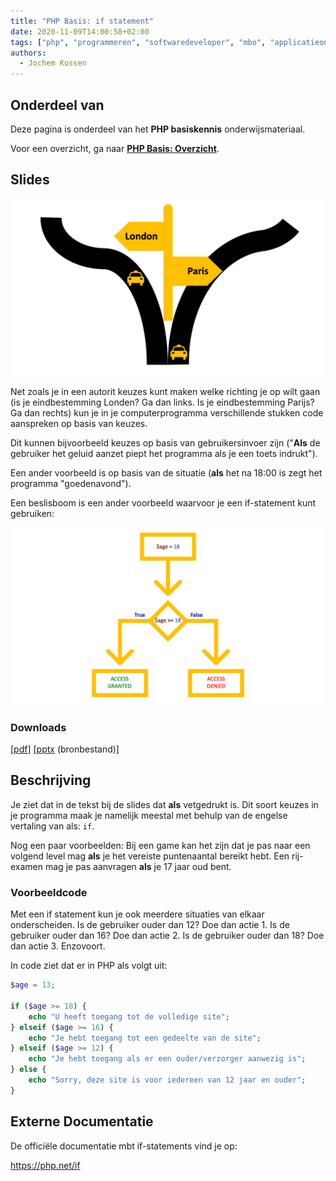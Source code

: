 ```yaml
---
title: "PHP Basis: if statement"
date: 2020-11-09T14:00:58+02:00
tags: ["php", "programmeren", "softwaredeveloper", "mbo", "applicatieontwikkelaar", "25604", "25187"]
authors:
  - Jochem Kossen
---
```


## Onderdeel van
Deze pagina is onderdeel van het **PHP basiskennis**
onderwijsmateriaal.

Voor een overzicht, ga naar **[PHP Basis: Overzicht](../php-basis)**.

## Slides

![if-statement](php-basis-if-1.png)

Net zoals je in een autorit keuzes kunt maken welke richting je op
wilt gaan (is je eindbestemming Londen? Ga dan links. Is je
eindbestemming Parijs? Ga dan rechts) kun je in je computerprogramma
verschillende stukken code aanspreken op basis van keuzes.

Dit kunnen bijvoorbeeld keuzes op basis van gebruikersinvoer zijn ("**Als** de gebruiker het geluid aanzet piept het programma als je een toets indrukt").

Een ander voorbeeld is op basis van de situatie (**als** het na 18:00 is zegt het programma "goedenavond").

Een beslisboom is een ander voorbeeld waarvoor je een if-statement kunt gebruiken:

![if-statement](php-basis-if-2.png)

### Downloads

[[pdf](php-basis-if.pdf)] [[pptx](php-basis-if.pptx) (bronbestand)]

## Beschrijving

Je ziet dat in de tekst bij de slides dat **als** vetgedrukt is. Dit soort keuzes in je programma maak je namelijk meestal met behulp van de engelse vertaling van als: `if`.

Nog een paar voorbeelden: Bij een game kan het zijn dat je pas naar
een volgend level mag **als** je het vereiste puntenaantal bereikt
hebt. Een rij-examen mag je pas aanvragen **als** je 17 jaar oud bent.

### Voorbeeldcode

Met een if statement kun je ook meerdere situaties van elkaar onderscheiden. Is de gebruiker ouder dan 12? Doe dan actie 1. Is de gebruiker ouder dan 16? Doe dan actie 2. Is de gebruiker ouder dan 18? Doe dan actie 3. Enzovoort.

In code ziet dat er in PHP als volgt uit:

```php
$age = 13;

if ($age >= 18) {
    echo "U heeft toegang tot de volledige site";
} elseif ($age >= 16) {
    echo "Je hebt toegang tot een gedeelte van de site";
} elseif ($age >= 12) {
    echo "Je hebt toegang als er een ouder/verzorger aanwezig is";
} else {
    echo "Sorry, deze site is voor iedereen van 12 jaar en ouder";
}
```
## Externe Documentatie

De officiële documentatie mbt if-statements vind je op:

https://php.net/if

